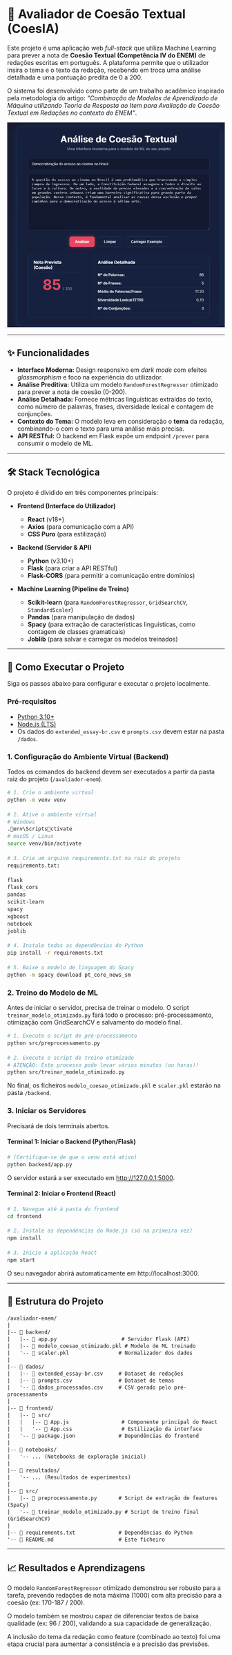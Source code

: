 # 🤖 Avaliador de Coesão Textual (CoesIA)

Este projeto é uma aplicação web *full-stack* que utiliza Machine Learning para prever a nota de **Coesão Textual (Competência IV do ENEM)** de redações escritas em português. A plataforma permite que o utilizador insira o tema e o texto da redação, recebendo em troca uma análise detalhada e uma pontuação predita de 0 a 200.

O sistema foi desenvolvido como parte de um trabalho acadêmico inspirado pela metodologia do artigo: *"Combinação de Modelos de Aprendizado de Máquina utilizando Teoria de Resposta ao Item para Avaliação de Coesão Textual em Redações no contexto do ENEM"*.

![Interface do CoesIA](coesia.png)


---

## ✨ Funcionalidades

* **Interface Moderna:** Design responsivo em *dark mode* com efeitos *glassmorphism* e foco na experiência do utilizador.
* **Análise Preditiva:** Utiliza um modelo `RandomForestRegressor` otimizado para prever a nota de coesão (0-200).
* **Análise Detalhada:** Fornece métricas linguísticas extraídas do texto, como número de palavras, frases, diversidade lexical e contagem de conjunções.
* **Contexto do Tema:** O modelo leva em consideração o **tema** da redação, combinando-o com o texto para uma análise mais precisa.
* **API RESTful:** O backend em Flask expõe um endpoint `/prever` para consumir o modelo de ML.

---

## 🛠️ Stack Tecnológica

O projeto é dividido em três componentes principais:

* **Frontend (Interface do Utilizador)**
    * **React** (v18+)
    * **Axios** (para comunicação com a API)
    * **CSS Puro** (para estilização)

* **Backend (Servidor & API)**
    * **Python** (v3.10+)
    * **Flask** (para criar a API RESTful)
    * **Flask-CORS** (para permitir a comunicação entre domínios)

* **Machine Learning (Pipeline de Treino)**
    * **Scikit-learn** (para `RandomForestRegressor`, `GridSearchCV`, `StandardScaler`)
    * **Pandas** (para manipulação de dados)
    * **Spacy** (para extração de características linguísticas, como contagem de classes gramaticais)
    * **Joblib** (para salvar e carregar os modelos treinados)

---

## 🚀 Como Executar o Projeto

Siga os passos abaixo para configurar e executar o projeto localmente.

### Pré-requisitos

* [Python 3.10+](https://www.python.org/downloads/)
* [Node.js (LTS)](https://nodejs.org/en/)
* Os dados do `extended_essay-br.csv` e `prompts.csv` devem estar na pasta `/dados`.

### 1. Configuração do Ambiente Virtual (Backend)

Todos os comandos do backend devem ser executados a partir da pasta raiz do projeto (`/avaliador-enem`).

```bash
# 1. Crie o ambiente virtual
python -m venv venv

# 2. Ative o ambiente virtual
# Windows
.env\Scriptsctivate
# macOS / Linux
source venv/bin/activate

# 3. Crie um arquivo requirements.txt na raiz do projeto
requirements.txt:

flask
flask_cors
pandas
scikit-learn
spacy
xgboost
notebook
joblib

# 4. Instale todas as dependências do Python
pip install -r requirements.txt

# 5. Baixe o modelo de linguagem do Spacy
python -m spacy download pt_core_news_sm
```

### 2. Treino do Modelo de ML

Antes de iniciar o servidor, precisa de treinar o modelo. O script `treinar_modelo_otimizado.py` fará todo o processo: pré-processamento, otimização com GridSearchCV e salvamento do modelo final.

```bash
# 1. Execute o script de pré-processamento
python src/preprocessamento.py

# 2. Execute o script de treino otimizado
# ATENÇÃO: Este processo pode levar vários minutos (ou horas)!
python src/treinar_modelo_otimizado.py
```

No final, os ficheiros `modelo_coesao_otimizado.pkl` e `scaler.pkl` estarão na pasta `/backend`.

### 3. Iniciar os Servidores

Precisará de dois terminais abertos.

#### Terminal 1: Iniciar o Backend (Python/Flask)

```bash
# (Certifique-se de que o venv está ativo)
python backend/app.py
```
O servidor estará a ser executado em http://127.0.0.1:5000.

#### Terminal 2: Iniciar o Frontend (React)

```bash
# 1. Navegue até à pasta do frontend
cd frontend

# 2. Instale as dependências do Node.js (só na primeira vez)
npm install

# 3. Inicie a aplicação React
npm start
```
O seu navegador abrirá automaticamente em http://localhost:3000.

---

## 📂 Estrutura do Projeto

```
/avaliador-enem/
|
|-- 📂 backend/
|   |-- 📄 app.py                     # Servidor Flask (API)
|   |-- 📄 modelo_coesao_otimizado.pkl # Modelo de ML treinado
|   '-- 📄 scaler.pkl                # Normalizador dos dados
|
|-- 📂 dados/
|   |-- 📄 extended_essay-br.csv     # Dataset de redações
|   |-- 📄 prompts.csv               # Dataset de temas
|   '-- 📄 dados_processados.csv     # CSV gerado pelo pré-processamento
|
|-- 📂 frontend/
|   |-- 📂 src/
|   |   |-- 📄 App.js                 # Componente principal do React
|   |   '-- 📄 App.css                # Estilização da interface
|   '-- 📄 package.json              # Dependências do frontend
|
|-- 📂 notebooks/
|   '-- ... (Notebooks de exploração inicial)
|
|-- 📂 resultados/
|   '-- ... (Resultados de experimentos)
|
|-- 📂 src/
|   |-- 📄 preprocessamento.py       # Script de extração de features (SpaCy)
|   '-- 📄 treinar_modelo_otimizado.py # Script de treino final (GridSearchCV)
|
|-- 📄 requirements.txt              # Dependências do Python
'-- 📄 README.md                     # Este ficheiro
```

---

## 📈 Resultados e Aprendizagens

O modelo `RandomForestRegressor` otimizado demonstrou ser robusto para a tarefa, prevendo redações de nota máxima (1000) com alta precisão para a coesão (ex: 170-187 / 200).

O modelo também se mostrou capaz de diferenciar textos de baixa qualidade (ex: 96 / 200), validando a sua capacidade de generalização.

A inclusão do tema da redação como feature (combinado ao texto) foi uma etapa crucial para aumentar a consistência e a precisão das previsões.
